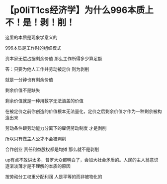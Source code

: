 # 【p0liT1cs经济学】为什么996本质上 不！是！剥！削！



这里的本质是现象学意义的 

996本质是工作时的组织模式 



资本家无偿占据剩余价值 那么工作所得多少算足额

答：只要为他人工作并劳动被定价 则为剥削

就是一分钟也有剩余价值



剩余价值不是缺失 

剩余价值就是一种用数字无法涵盖的价值

在被定价之前你创造的价值根本无法量化，定价之后剩余价值才作为一种剩余被构造出来

劳动条件跟劳动能力分离下的雇佣劳动制度 才是剥削



所以只有做主人公才不会被剥削



合作创业 责任利益股权都是均摊 那么就不是剥削



up有点不敢讲太多，普罗大众都明白了，会加大社会矛盾的。人民的主人翁意识逐渐淡薄才是不理解的本质的原因



按劳动分工权重分配利润 人是平等的而非被物化的